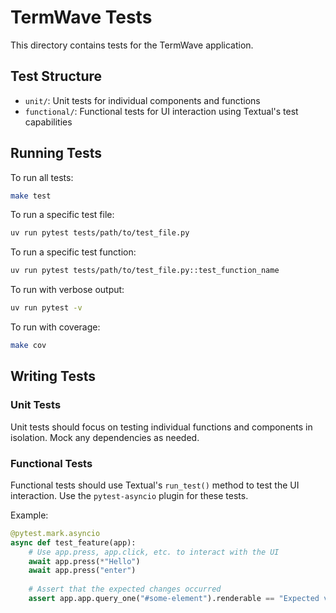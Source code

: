 # TermWave Tests

This directory contains tests for the TermWave application.

## Test Structure

- `unit/`: Unit tests for individual components and functions
- `functional/`: Functional tests for UI interaction using Textual's test capabilities

## Running Tests

To run all tests:

```bash
make test
```

To run a specific test file:

```bash
uv run pytest tests/path/to/test_file.py
```

To run a specific test function:

```bash
uv run pytest tests/path/to/test_file.py::test_function_name
```

To run with verbose output:

```bash
uv run pytest -v
```

To run with coverage:

```bash
make cov
```

## Writing Tests

### Unit Tests

Unit tests should focus on testing individual functions and components in isolation. Mock any dependencies as needed.

### Functional Tests

Functional tests should use Textual's `run_test()` method to test the UI interaction. Use the `pytest-asyncio` plugin for these tests.

Example:

```python
@pytest.mark.asyncio
async def test_feature(app):
    # Use app.press, app.click, etc. to interact with the UI
    await app.press(*"Hello")
    await app.press("enter")
    
    # Assert that the expected changes occurred
    assert app.app.query_one("#some-element").renderable == "Expected value"
```